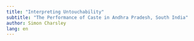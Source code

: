 ```yaml
---
title: "Interpreting Untouchability"
subtitle: "The Performance of Caste in Andhra Pradesh, South India"
author: Simon Charsley
lang: en
---
```


